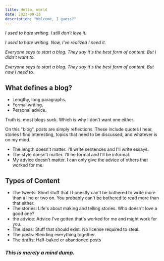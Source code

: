 ```yaml
---
title: Hello, world
date: 2023-09-26
description: "Welcome, I guess?"
---
```


*I used to hate writing.*
*I still don't love it.*

*I used to hate writing.*
*Now, I've realized I need it.*

*Everyone says to start a blog. They say it's the best form of content.*
*But I didn't want to.*

*Everyone says to start a blog. They say it's the best form of content.*
*But now I need to.*

## What defines a blog?

- Lengthy, long paragraphs.
- Formal writing.
- Personal advice.

Truth is, most blogs suck. Which is why I don't want one either.

On this "blog", posts are simply reflections. These include quotes I hear, stories I find interesting, topics that need to be discussed, and whatever is on my mind.

- The length doesn't matter. I'll write sentences and I'll write essays.
- The style doesn't matter. I'll be formal and I'll be informal.
- My advice doesn't matter. I can only give the advice of others that worked for me.

## Types of Content
- The tweets: Short stuff that I honestly can't be bothered to write more than a line or two on. You probably can't be bothered to read more than that either.
- The stories: Life's about making and telling stories. Who doesn't love a good one?
- the advice: Advice I've gotten that's worked for me and might work for you.
- The ideas: Stuff that should exist. No license required to steal.
- The posts: Blending everything together.
- The drafts: Half-baked or abandoned posts

### *This is merely a mind dump.*